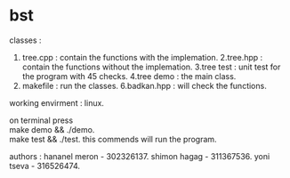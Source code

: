 # bst

classes :
1. tree.cpp : contain the functions with the implemation.
2.tree.hpp : contain the functions without the implemation.
3.tree test : unit test for the program with 45 checks.
4.tree demo : the main class.
5. makefile : run the classes.
6.badkan.hpp : will check the functions.

working envirment : linux.

on terminal press \
make demo && ./demo.  
make test && ./test.
this commends will run the program.
                  
                  

authors : hananel meron - 302326137.
          shimon hagag - 311367536.
          yoni tseva - 316526474.
